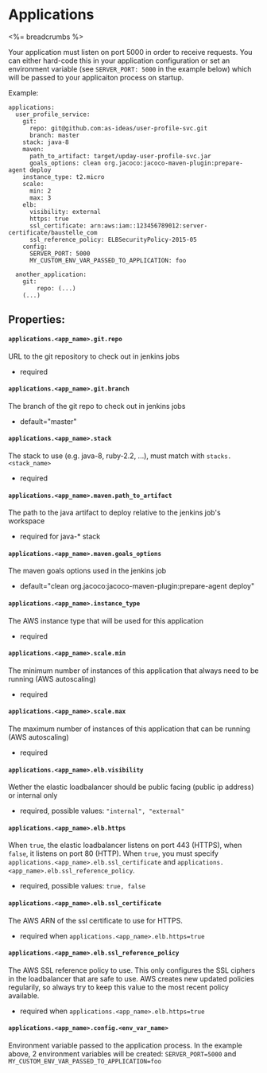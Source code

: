 # Applications

<%= breadcrumbs %>

Your application must listen on port 5000 in order to receive requests. You can either
hard-code this in your application configuration or set an environment variable
(see `SERVER_PORT: 5000` in the example below) which will be passed to your applicaiton
process on startup.

Example:
```
applications:
  user_profile_service:
    git:
      repo: git@github.com:as-ideas/user-profile-svc.git
      branch: master
    stack: java-8
    maven:
      path_to_artifact: target/upday-user-profile-svc.jar
      goals_options: clean org.jacoco:jacoco-maven-plugin:prepare-agent deploy
    instance_type: t2.micro
    scale:
      min: 2
      max: 3
    elb:
      visibility: external
      https: true
      ssl_certificate: arn:aws:iam::123456789012:server-certificate/baustelle_com
      ssl_reference_policy: ELBSecurityPolicy-2015-05
    config:
      SERVER_PORT: 5000
      MY_CUSTOM_ENV_VAR_PASSED_TO_APPLICATION: foo

  another_application:
    git:
        repo: (...)
    (...)
```


## Properties:

#### `applications.<app_name>.git.repo`
URL to the git repository to check out in jenkins jobs
* required

#### `applications.<app_name>.git.branch`
The branch of the git repo to check out in jenkins jobs
* default="master"

#### `applications.<app_name>.stack`
The stack to use (e.g. java-8, ruby-2.2, ...), must match with `stacks.<stack_name>`
* required

#### `applications.<app_name>.maven.path_to_artifact`
The path to the java artifact to deploy relative to the jenkins job's workspace
* required for java-\* stack

#### `applications.<app_name>.maven.goals_options`
The maven goals options used in the jenkins job
* default="clean org.jacoco:jacoco-maven-plugin:prepare-agent deploy"

#### `applications.<app_name>.instance_type`
The AWS instance type that will be used for this application
* required

#### `applications.<app_name>.scale.min`
The minimum number of instances of this application that always need to be running (AWS autoscaling)
* required

#### `applications.<app_name>.scale.max`
The maximum number of instances of this application that can be running (AWS autoscaling)
* required

#### `applications.<app_name>.elb.visibility`
Wether the elastic loadbalancer should be public facing (public ip address) or internal only
* required, possible values: `"internal", "external"`

#### `applications.<app_name>.elb.https`
When `true`, the elastic loadbalancer listens on port 443 (HTTPS), when `false`, it listens on port 80 (HTTP).
When `true`, you must specify `applications.<app_name>.elb.ssl_certificate` and `applications.<app_name>.elb.ssl_reference_policy`.
* required, possible values: `true, false`

#### `applications.<app_name>.elb.ssl_certificate`
The AWS ARN of the ssl certificate to use for HTTPS.
* required when `applications.<app_name>.elb.https=true`

#### `applications.<app_name>.elb.ssl_reference_policy`
The AWS SSL reference policy to use. This only configures the SSL ciphers in the loadbalancer that are safe to use.
AWS creates new updated policies regularily, so always try to keep this value to the most recent policy available.
* required when `applications.<app_name>.elb.https=true`

#### `applications.<app_name>.config.<env_var_name>`
Environment variable passed to the application process. In the example above, 2 environment variables will be created:
`SERVER_PORT=5000` and `MY_CUSTOM_ENV_VAR_PASSED_TO_APPLICATION=foo`
